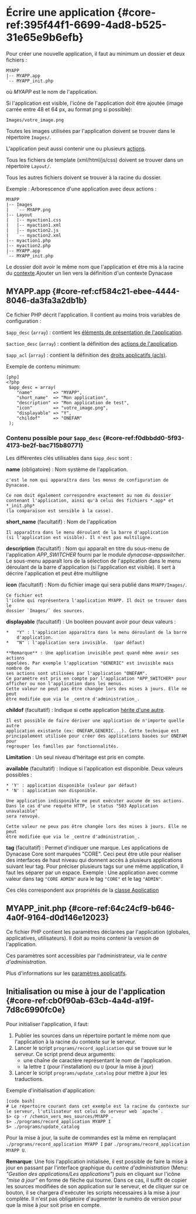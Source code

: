 # Écrire une application {#core-ref:395f44f1-6699-4ad8-b525-31e65e9b6efb}

Pour créer une nouvelle application, il faut au minimum un dossier et deux
fichiers :

    MYAPP
    |-- MYAPP.app
    `-- MYAPP_init.php

où *MYAPP* est le nom de l'application.

Si l'application est visible, l'icône de l'application doit être ajoutée
(image carrée entre 48 et 64 px, au format png si possible):

    Images/votre_image.png

Toutes les images utilisées par l'application doivent se trouver dans le
répertoire `Images/`.

L'application peut aussi contenir une ou plusieurs [actions][actions].

Tous les fichiers de template (xml/html/js/css) doivent se trouver dans un
répertoire `Layout/`.

Tous les autres fichiers doivent se trouver à la racine du dossier.

Exemple : Arborescence d'une application avec deux actions :

    MYAPP
    |-- Images
    |   `-- MYAPP.png
    |-- Layout
    |   |-- myaction1.css
    |   |-- myaction1.xml
    |   |-- myaction2.js
    |   `-- myaction2.xml
    |-- myaction1.php
    |-- myaction2.php
    |-- MYAPP.app
    `-- MYAPP_init.php

Le dossier doit avoir le même nom que l'application et être mis à la racine du
[contexte][contexte].<span class="fixme" data-assignedto="MCO">Ajouter un lien vers la définition d'un contexte Dynacase</span>

## MYAPP.app {#core-ref:cf584c21-ebee-4444-8046-da3fa3a2db1b}

Ce fichier PHP décrit l'application.
Il contient au moins trois variables de configuration :

`$app_desc` (`array`)
:   contient les [éléments de présentation de l'application][app_desc].

`$action_desc` (`array`)
:   contient la définition des [actions de l'application][actions].

`$app_acl` (`array`)
:   contient la définition des [droits applicatifs (acls)][droits_applicatifs].

Exemple de contenu minimum:

    [php]
    <?php
     $app_desc = array(
        "name"        => "MYAPP",
        "short_name"  => "Mon application",
        "description" => "Mon application de test",
        "icon"        => "votre_image.png",
        "displayable" => "Y",
        "childof"     => "ONEFAM"
     );
            

### Contenu possible pour `$app_desc` {#core-ref:f0dbbdd0-5f93-4173-be2f-bac715b80771}

Les différentes clés utilisables dans `$app_desc` sont :

**name** (obligatoire)
:   Nom système de l'application.
    
    c'est le nom qui apparaîtra dans les menus de configuration de Dynacase.
    
    Ce nom doit également correspondre exactement au nom du dossier
    contenant l'application, ainsi qu'à celui des fichiers *.app* et *_init.php*
    (la comparaison est sensible à la casse).

**short_name** (facultatif)
:   Nom de l'application
    
    Il apparaîtra dans le menu déroulant de la barre d'application
    (si l'application est visible). Il n'est pas multiligne.

**description** (facultatif)
:   Nom qui apparaît en titre du sous-menu de l'application *APP_SWITCHER* 
    fourni par le module _dynacase-appswitcher_. Le sous-menu apparaît lors de
    la sélection de l'application dans le menu déroulant de la barre
    d'application (si l'application est visible). Il sert à décrire l'application
    et peut être multiligne 

**icon** (facultatif)
:   Nom du fichier image qui sera publié dans `MYAPP/Images/`.
    
    Ce fichier est
    l'icône qui représentera l'application MYAPP. Il doit se trouver dans le
    dossier `Images/` des sources.

**displayable** (facultatif)
: Un booléen pouvant avoir pour deux valeurs :
    
    *   "Y" : l'application apparaîtra dans le menu déroulant de la barre
        d'application.
    *   "N" : l'application sera invisible.  (par défaut)
    
    **Remarque** : Une application invisible peut quand même avoir ses actions
    appelées. Par exemple l'application "GENERIC" est invisible mais nombre de
    ses actions sont utilisées par l'application "ONEFAM".
    Ce paramètre est pris en compte par l'application *APP_SWITCHER* pour
    afficher ou non l'application dans les menus.  
    Cette valeur ne peut pas être changée lors des mises à jours. Elle ne peut
    être modifiée que via le _centre d'administration_.

**childof** (facultatif)
:   Indique si cette application [hérite d'une autre][childofapp].
    
    Il est possible de faire dériver une application de n'importe quelle autre
    application existante (ex: ONEFAM,GENERIC...). Cette technique est
    principalement utilisée pour créer des applications basées sur ONEFAM pour
    regrouper les familles par fonctionnalités.

   **Limitation** : Un seul niveau d'héritage est pris en compte.

**available** (facultatif) 
:   Indique si l'application est disponible. Deux valeurs possibles : 
    
    * 'Y' : application disponible (valeur par défaut) 
    * 'N' : application non disponible. 
    
    Une application indisponible ne peut exécuter aucune de ses actions.
    Dans le cas d'une requête HTTP, le status "503 Application unavalaible"
    sera renvoyé.
    
    Cette valeur ne peux pas être changée lors des mises à jours. Elle ne peut
    être modifiée que via le _centre d'administration_.

**tag** (facultatif)
:   Permet d'indiquer une marque. Les applications de Dynacase Core sont
    marquées "CORE". Ceci peut être utile pour réaliser des interfaces de haut
    niveau qui donnent accès à plusieurs applications suivant leur tag. Pour 
    préciser plusieurs tags sur une même application, il faut les séparer par un
    espace. Exemple : Une application avec comme valeur dans tag `"CORE ADMIN"`
    aura le tag `"CORE"` et le tag `"ADMIN"`.
    
    

Ces clés correspondent aux propriétés de la [classe Application][classapplication]

## MYAPP_init.php {#core-ref:64c24cf9-b646-4a0f-9164-d0d146e12023}

Ce fichier PHP contient les paramètres déclarées par l'application
(globales, applicatives, utilisateurs). Il doit au moins contenir la version de
l'application.

Ces paramètres sont accessibles par l'administrateur, via le
_centre d'administration_.

Plus d'informations sur les [paramètres applicatifs][parametres_applicatifs].

## Initialisation ou mise à jour de l'application {#core-ref:cb0f90ab-63cb-4a4d-a19f-7d8c6990fc0e}

Pour initialiser l'application, il faut:

1. Publier les sources dans un répertoire portant le même nom que l'application
 à la racine du contexte sur le serveur.
2. Lancer le script `programs/record_application` qui se trouve sur le
serveur. Ce script prend deux arguments: 
    *  une chaîne de caractère représentant le nom de l'application.
    *  la lettre `I` (pour l'installation) ou `U` (pour la mise à jour)
3. Lancer le script `programs/update_catalog` pour mettre à jour les traductions.

Exemple d'initialisation d'application:

    [code bash]
    # Le répertoire courant dans cet exemple est la racine du contexte sur le serveur, l'utilisateur est celui du serveur web `apache`.
    $> cp -r /chemin_vers_mes_sources/MYAPP .
    $> ./programs/record_application MYAPP I
    $> ./programs/update_catalog

Pour la mise à jour, la suite de commandes est la même en remplaçant `./programs/record_application MYAPP I` par `./programs/record_application MYAPP U`.

**Remarque**: Une fois l'application initialisée, il est possible de faire la
mise à jour en passant par l'interface graphique du _centre d'administration_ 
(Menu: _"Gestion des applications/Les applications"_) puis en cliquant sur
l'icône _"mise à jour"_ en forme de flèche qui tourne. Dans ce cas, il suffit
de copier les sources modifiées de son application sur le serveur, et de cliquer
sur ce bouton, il se chargera d'exécuter les scripts nécessaires à la mise à
jour complète.
Il n'est pas obligatoire d'augmenter le numéro de version pour que la mise à
jour soit prise en compte.


<!-- links -->
[actions]: #core-ref:e67d8aeb-939c-46e3-9be8-6fc3ba75ebc2
[contexte]: #FIXME
[app_desc]: #core-ref:f0dbbdd0-5f93-4173-be2f-bac715b80771
[droits_applicatifs]: #core-ref:a98b72ea-c063-4907-abc4-e5171ab55e59
[parametres_applicatifs]: #core-ref:c3d9cb18-16d0-435a-b8c2-5fa6ac06c522
[childofapp]: #core-ref:3fb1bd33-0190-4e8c-96f5-6a8c0f084e6f
[classapplication]: #core-ref:5fca4352-702f-44fb-8ffa-3686545c6c67